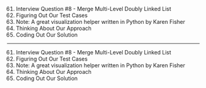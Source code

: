 61. Interview Question #8 - Merge Multi-Level Doubly Linked List
62. Figuring Out Our Test Cases
63. Note: A great visualization helper written in Python by Karen Fisher
64. Thinking About Our Approach
65. Coding Out Our Solution

---

61. Interview Question #8 - Merge Multi-Level Doubly Linked List
62. Figuring Out Our Test Cases
63. Note: A great visualization helper written in Python by Karen Fisher
64. Thinking About Our Approach
65. Coding Out Our Solution
